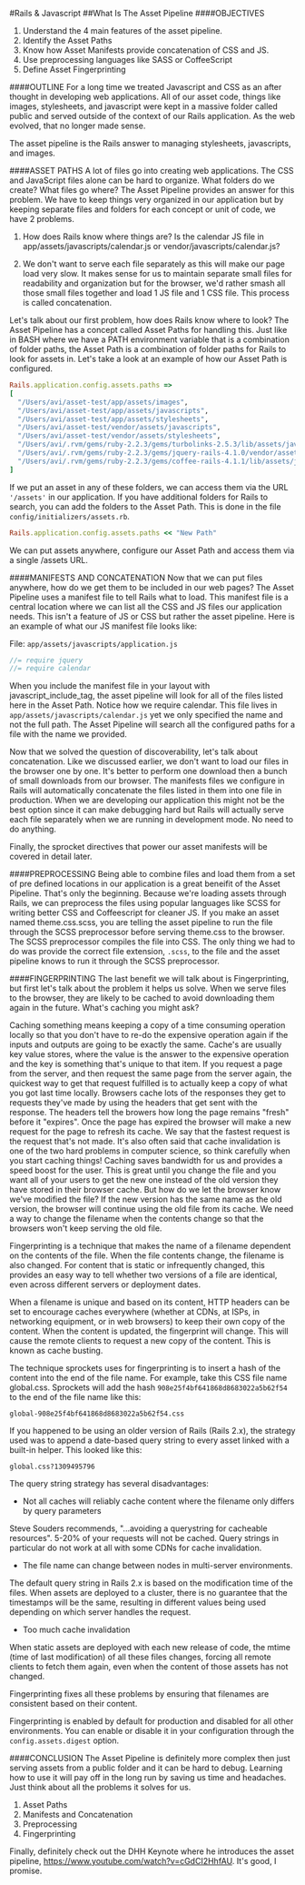 #Rails & Javascript
##What Is The Asset Pipeline
####OBJECTIVES
1. Understand the 4 main features of the asset pipeline.
2. Identify the Asset Paths
3. Know how Asset Manifests provide concatenation of CSS and JS.
4. Use preprocessing languages like SASS or CoffeeScript
5. Define Asset Fingerprinting

####OUTLINE
For a long time we treated Javascript and CSS as an after thought in developing web applications. All of our asset code, things like images, stylesheets, and javascript were kept in a massive folder called public and served outside of the context of our Rails application. As the web evolved, that no longer made sense.

The asset pipeline is the Rails answer to managing stylesheets, javascripts, and images.

####ASSET PATHS
A lot of files go into creating web applications. The CSS and JavaScript files alone can be hard to organize. What folders do we create? What files go where? The Asset Pipeline provides an answer for this problem. We have to keep things very organized in our application but by keeping separate files and folders for each concept or unit of code, we have 2 problems.

1. How does Rails know where things are? Is the calendar JS file in app/assets/javascripts/calendar.js or vendor/javascripts/calendar.js?

2. We don't want to serve each file separately as this will make our page load very slow. It makes sense for us to maintain separate small files for readability and organization but for the browser, we'd rather smash all those small files together and load 1 JS file and 1 CSS file. This process is called concatenation.

Let's talk about our first problem, how does Rails know where to look? The Asset Pipeline has a concept called Asset Paths for handling this. Just like in BASH where we have a PATH environment variable that is a combination of folder paths, the Asset Path is a combination of folder paths for Rails to look for assets in. Let's take a look at an example of how our Asset Path is configured.

```ruby
Rails.application.config.assets.paths =>
[
  "/Users/avi/asset-test/app/assets/images",
  "/Users/avi/asset-test/app/assets/javascripts",
  "/Users/avi/asset-test/app/assets/stylesheets",
  "/Users/avi/asset-test/vendor/assets/javascripts",
  "/Users/avi/asset-test/vendor/assets/stylesheets",
  "/Users/avi/.rvm/gems/ruby-2.2.3/gems/turbolinks-2.5.3/lib/assets/javascripts",
  "/Users/avi/.rvm/gems/ruby-2.2.3/gems/jquery-rails-4.1.0/vendor/assets/javascripts",
  "/Users/avi/.rvm/gems/ruby-2.2.3/gems/coffee-rails-4.1.1/lib/assets/javascripts"
]
```

If we put an asset in any of these folders, we can access them via the URL `'/assets'` in our application. If you have additional folders for Rails to search, you can add the folders to the Asset Path. This is done in the file `config/initializers/assets.rb`.

```ruby
Rails.application.config.assets.paths << "New Path"
```

We can put assets anywhere, configure our Asset Path and access them via a single /assets URL.

####MANIFESTS AND CONCATENATION
Now that we can put files anywhere, how do we get them to be included in our web pages? The Asset Pipeline uses a manifest file to tell Rails what to load. This manifest file is a central location where we can list all the CSS and JS files our application needs. This isn't a feature of JS or CSS but rather the asset pipeline. Here is an example of what our JS manifest file looks like:

File: `app/assets/javascripts/application.js`

```js
//= require jquery
//= require calendar
```

When you include the manifest file in your layout with javascript_include_tag, the asset pipeline will look for all of the files listed here in the Asset Path. Notice how we require calendar. This file lives in `app/assets/javascripts/calendar.js` yet we only specified the name and not the full path. The Asset Pipeline will search all the configured paths for a file with the name we provided.

Now that we solved the question of discoverability, let's talk about concatenation. Like we discussed earlier, we don't want to load our files in the browser one by one. It's better to perform one download then a bunch of small downloads from our browser. The manifests files we configure in Rails will automatically concatenate the files listed in them into one file in production. When we are developing our application this might not be the best option since it can make debugging hard but Rails will actually serve each file separately when we are running in development mode. No need to do anything.

Finally, the sprocket directives that power our asset manifests will be covered in detail later.

####PREPROCESSING
Being able to combine files and load them from a set of pre defined locations in our application is a great beneifit of the Asset Pipeline. That's only the beginning. Because we're loading assets through Rails, we can preprocess the files using popular languages like SCSS for writing better CSS and Coffeescript for cleaner JS. If you make an asset named theme.css.scss, you are telling the asset pipeline to run the file through the SCSS preprocessor before serving theme.css to the browser. The SCSS preprocessor compiles the file into CSS. The only thing we had to do was provide the correct file extension, `.scss`, to the file and the asset pipeline knows to run it through the SCSS preprocessor.

####FINGERPRINTING
The last benefit we will talk about is Fingerprinting, but first let's talk about the problem it helps us solve. When we serve files to the browser, they are likely to be cached to avoid downloading them again in the future. What's caching you might ask?

Caching something means keeping a copy of a time consuming operation locally so that you don't have to re-do the expensive operation again if the inputs and outputs are going to be exactly the same. Cache's are usually key value stores, where the value is the answer to the expensive operation and the key is something that's unique to that item. If you request a page from the server, and then request the same page from the server again, the quickest way to get that request fulfilled is to actually keep a copy of what you got last time locally. Browsers cache lots of the responses they get to requests they've made by using the headers that get sent with the response. The headers tell the browers how long the page remains "fresh" before it "expires". Once the page has expired the browser will make a new request for the page to refresh its cache. We say that the fastest request is the request that's not made. It's also often said that cache invalidation is one of the two hard problems in computer science, so think carefully when you start caching things! Caching saves bandwidth for us and provides a speed boost for the user. This is great until you change the file and you want all of your users to get the new one instead of the old version they have stored in their browser cache. But how do we let the browser know we've modified the file? If the new version has the same name as the old version, the browser will continue using the old file from its cache. We need a way to change the filename when the contents change so that the browsers won't keep serving the old file.

Fingerprinting is a technique that makes the name of a filename dependent on the contents of the file. When the file contents change, the filename is also changed. For content that is static or infrequently changed, this provides an easy way to tell whether two versions of a file are identical, even across different servers or deployment dates.

When a filename is unique and based on its content, HTTP headers can be set to encourage caches everywhere (whether at CDNs, at ISPs, in networking equipment, or in web browsers) to keep their own copy of the content. When the content is updated, the fingerprint will change. This will cause the remote clients to request a new copy of the content. This is known as cache busting.

The technique sprockets uses for fingerprinting is to insert a hash of the content into the end of the file name. For example, take this CSS file name global.css. Sprockets will add the hash `908e25f4bf641868d8683022a5b62f54` to the end of the file name like this:

```
global-908e25f4bf641868d8683022a5b62f54.css
```

If you happened to be using an older version of Rails (Rails 2.x), the strategy used was to append a date-based query string to every asset linked with a built-in helper. This looked like this:

```
global.css?1309495796
```

The query string strategy has several disadvantages:

+ Not all caches will reliably cache content where the filename only differs by query parameters

Steve Souders recommends, "...avoiding a querystring for cacheable resources". 5-20% of your requests will not be cached. Query strings in particular do not work at all with some CDNs for cache invalidation.

+ The file name can change between nodes in multi-server environments.

The default query string in Rails 2.x is based on the modification time of the files. When assets are deployed to a cluster, there is no guarantee that the timestamps will be the same, resulting in different values being used depending on which server handles the request.

+ Too much cache invalidation

When static assets are deployed with each new release of code, the mtime (time of last modification) of all these files changes, forcing all remote clients to fetch them again, even when the content of those assets has not changed.

Fingerprinting fixes all these problems by ensuring that filenames are consistent based on their content.

Fingerprinting is enabled by default for production and disabled for all other environments. You can enable or disable it in your configuration through the `config.assets.digest` option.

####CONCLUSION
The Asset Pipeline is definitely more complex then just serving assets from a public folder and it can be hard to debug. Learning how to use it will pay off in the long run by saving us time and headaches. Just think about all the problems it solves for us.

1. Asset Paths
2. Manifests and Concatenation
3. Preprocessing
4. Fingerprinting

Finally, definitely check out the DHH Keynote where he introduces the asset pipeline, https://www.youtube.com/watch?v=cGdCI2HhfAU. It's good, I promise.